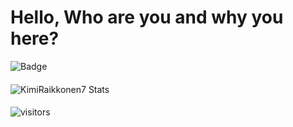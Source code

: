 # Hello, Who are you and why you here?
![Badge](https://img.shields.io/badge/(MA)FIA-Staff-informational?style=for-the-badge&logo=appveyor)
####
![KimiRaikkonen7 Stats](https://github-readme-stats.vercel.app/api?username=KimiRaikkonen7&theme=tokyonight&show_icons=true)
####
![visitors](https://visitor-badge.glitch.me/badge?page_id=KimiRaikkonen7.KimiRaikkonen7)
<!---
deanaltha/deanaltha is a ✨ special ✨ repository because its `README.md` (this file) appears on your GitHub profile.
You can click the Preview link to take a look at your changes.
--->
